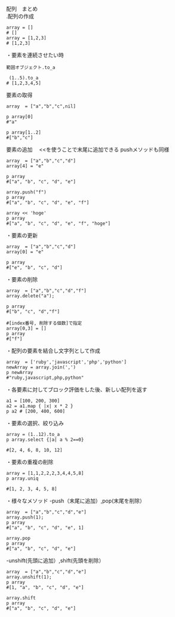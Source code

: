配列　まとめ<br>
.配列の作成
```
array = [] 
# []
array = [1,2,3] 
# [1,2,3]
```
・要素を連続させたい時
```
範囲オブジェクト.to_a
```
```
 (1..5).to_a
# [1,2,3,4,5]
```
要素の取得
```
array  = ["a","b","c",nil]

p array[0]
#"a"

p array[1..2]
#["b","c"]
```
要素の追加　
<<を使うことで末尾に追加できる
pushメソッドも同様
```
array  = ["a","b","c","d"]
array[4] = "e"

p array
#["a", "b", "c", "d", "e"]

array.push("f")
p array
#["a", "b", "c", "d", "e", "f"]

array << 'hoge'
p array
#["a", "b", "c", "d", "e", "f", "hoge"]
```
・要素の更新
```
array  = ["a","b","c","d"]
array[0] = "e"

p array
#["e", "b", "c", "d"]
```
・要素の削除
```
array  = ["a","b","c","d","f"]
array.delete("a");

p array
#["b", "c", "d","f"]

#[index番号, 削除する個数]で指定
array[0,3] = []
p array
#["f"]
```
・配列の要素を結合し文字列として作成
```
array  = ['ruby','javascript','php','python']
newArray = array.join(',')
p newArray
#"ruby,javascript,php,python"
```
・各要素に対してブロック評価をした後、新しい配列を返す
```
a1 = [100, 200, 300]
a2 = a1.map { |x| x * 2 }
p a2 # [200, 400, 600]
```
・要素の選択、絞り込み
```
array = (1..12).to_a
p array.select {|a| a % 2==0}

#[2, 4, 6, 8, 10, 12]
```
・要素の重複の削除
```
array = [1,1,2,2,2,3,4,4,5,8]
p array.uniq

#[1, 2, 3, 4, 5, 8]
```
・様々なメソッド
-push（末尾に追加）,pop(末尾を削除）
```
array  = ["a","b","c","d","e"]
array.push(1);
p array
#["a", "b", "c", "d", "e", 1]

array.pop
p array
#["a", "b", "c", "d", "e"]
```
-unshift(先頭に追加）,shift(先頭を削除）
```
array  = ["a","b","c","d","e"]
array.unshift(1);
p array
#[1, "a", "b", "c", "d", "e"]

array.shift
p array
#["a", "b", "c", "d", "e"]
```

